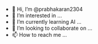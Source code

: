 - 👋 Hi, I’m @prabhakaran2304
- 👀 I’m interested in ...
- 🌱 I’m currently learning AI ...
- 💞️ I’m looking to collaborate on ...
- 📫 How to reach me ...

<!---
prabhakaran2304/prabhakaran2304 is a ✨ special ✨ repository because its `README.md` (this file) appears on your GitHub profile.
You can click the Preview link to take a look at your changes.
--->

